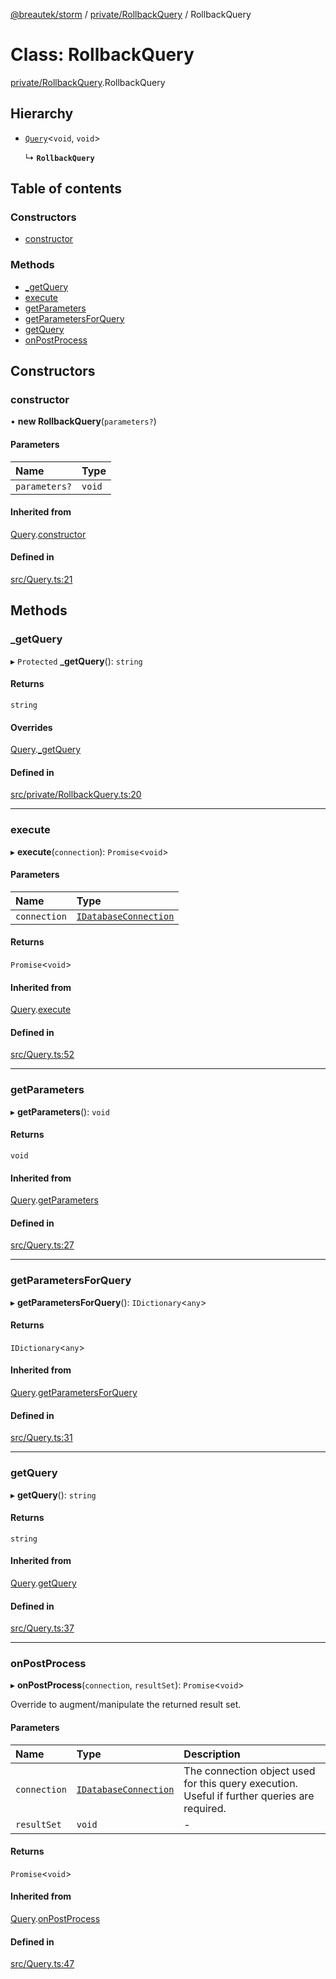 [@breautek/storm](../README.md) / [private/RollbackQuery](../modules/private_rollbackquery.md) / RollbackQuery

# Class: RollbackQuery

[private/RollbackQuery](../modules/private_rollbackquery.md).RollbackQuery

## Hierarchy

- [`Query`](query.query-1.md)<`void`, `void`\>

  ↳ **`RollbackQuery`**

## Table of contents

### Constructors

- [constructor](private_rollbackquery.rollbackquery.md#constructor)

### Methods

- [\_getQuery](private_rollbackquery.rollbackquery.md#_getquery)
- [execute](private_rollbackquery.rollbackquery.md#execute)
- [getParameters](private_rollbackquery.rollbackquery.md#getparameters)
- [getParametersForQuery](private_rollbackquery.rollbackquery.md#getparametersforquery)
- [getQuery](private_rollbackquery.rollbackquery.md#getquery)
- [onPostProcess](private_rollbackquery.rollbackquery.md#onpostprocess)

## Constructors

### constructor

• **new RollbackQuery**(`parameters?`)

#### Parameters

| Name | Type |
| :------ | :------ |
| `parameters?` | `void` |

#### Inherited from

[Query](query.query-1.md).[constructor](query.query-1.md#constructor)

#### Defined in

[src/Query.ts:21](https://github.com/breautek/storm/blob/fff2ea4/src/Query.ts#L21)

## Methods

### \_getQuery

▸ `Protected` **_getQuery**(): `string`

#### Returns

`string`

#### Overrides

[Query](query.query-1.md).[_getQuery](query.query-1.md#_getquery)

#### Defined in

[src/private/RollbackQuery.ts:20](https://github.com/breautek/storm/blob/fff2ea4/src/private/RollbackQuery.ts#L20)

___

### execute

▸ **execute**(`connection`): `Promise`<`void`\>

#### Parameters

| Name | Type |
| :------ | :------ |
| `connection` | [`IDatabaseConnection`](../interfaces/idatabaseconnection.idatabaseconnection-1.md) |

#### Returns

`Promise`<`void`\>

#### Inherited from

[Query](query.query-1.md).[execute](query.query-1.md#execute)

#### Defined in

[src/Query.ts:52](https://github.com/breautek/storm/blob/fff2ea4/src/Query.ts#L52)

___

### getParameters

▸ **getParameters**(): `void`

#### Returns

`void`

#### Inherited from

[Query](query.query-1.md).[getParameters](query.query-1.md#getparameters)

#### Defined in

[src/Query.ts:27](https://github.com/breautek/storm/blob/fff2ea4/src/Query.ts#L27)

___

### getParametersForQuery

▸ **getParametersForQuery**(): `IDictionary`<`any`\>

#### Returns

`IDictionary`<`any`\>

#### Inherited from

[Query](query.query-1.md).[getParametersForQuery](query.query-1.md#getparametersforquery)

#### Defined in

[src/Query.ts:31](https://github.com/breautek/storm/blob/fff2ea4/src/Query.ts#L31)

___

### getQuery

▸ **getQuery**(): `string`

#### Returns

`string`

#### Inherited from

[Query](query.query-1.md).[getQuery](query.query-1.md#getquery)

#### Defined in

[src/Query.ts:37](https://github.com/breautek/storm/blob/fff2ea4/src/Query.ts#L37)

___

### onPostProcess

▸ **onPostProcess**(`connection`, `resultSet`): `Promise`<`void`\>

Override to augment/manipulate the returned result set.

#### Parameters

| Name | Type | Description |
| :------ | :------ | :------ |
| `connection` | [`IDatabaseConnection`](../interfaces/idatabaseconnection.idatabaseconnection-1.md) | The connection object used for this query execution. Useful if further queries are required. |
| `resultSet` | `void` | - |

#### Returns

`Promise`<`void`\>

#### Inherited from

[Query](query.query-1.md).[onPostProcess](query.query-1.md#onpostprocess)

#### Defined in

[src/Query.ts:47](https://github.com/breautek/storm/blob/fff2ea4/src/Query.ts#L47)
